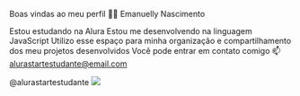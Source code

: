 Boas vindas ao meu perfil 💙💙
Emanuelly Nascimento

Estou estudando na Alura
Estou me desenvolvendo na linguagem JavaScript
Utilizo esse espaço para minha organização e compartilhamento dos meu projetos desenvolvidos
Você pode entrar em contato comigo 📫
alurastartestudante@email.com

@alurastartestudante
![](https://media.tenor.com/Lg21skpXtU4AAAAM/cat-meme.gif)
